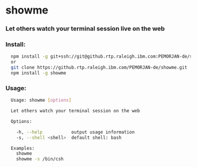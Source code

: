 # showme

### Let others watch your terminal session live on the web

### Install:
```sh
  npm install -g git+ssh://git@github.rtp.raleigh.ibm.com:PEMORJAN-de/showme.git
  or
  git clone https://github.rtp.raleigh.ibm.com/PEMORJAN-de/showme.git
  npm install -g showme
```

### Usage:
```sh
  Usage: showme [options]

  Let others watch your terminal session on the web

  Options:

    -h, --help           output usage information
    -s, --shell <shell>  default shell: bash

  Examples:
    showme
    showme -s /bin/csh

```
